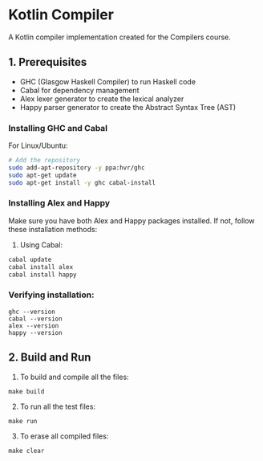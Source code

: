 # Kotlin Compiler
A Kotlin compiler implementation created for the Compilers course.

## 1. Prerequisites
- GHC (Glasgow Haskell Compiler) to run Haskell code
- Cabal for dependency management
- Alex lexer generator to create the lexical analyzer
- Happy parser generator to create the Abstract Syntax Tree (AST)

### Installing GHC and Cabal


 For Linux/Ubuntu:
```bash
# Add the repository
sudo add-apt-repository -y ppa:hvr/ghc
sudo apt-get update
sudo apt-get install -y ghc cabal-install
```


### Installing Alex and Happy
Make sure you have both Alex and Happy packages installed. If not, follow these installation methods:

1. Using Cabal:
```bash
cabal update
cabal install alex
cabal install happy
```

### Verifying installation:
```
ghc --version
cabal --version
alex --version
happy --version
```

## 2. Build and Run

1. To build and compile all the files:
```
make build
```

2. To run all the test files:
```
make run
```

3. To erase all compiled files:
```
make clear
```